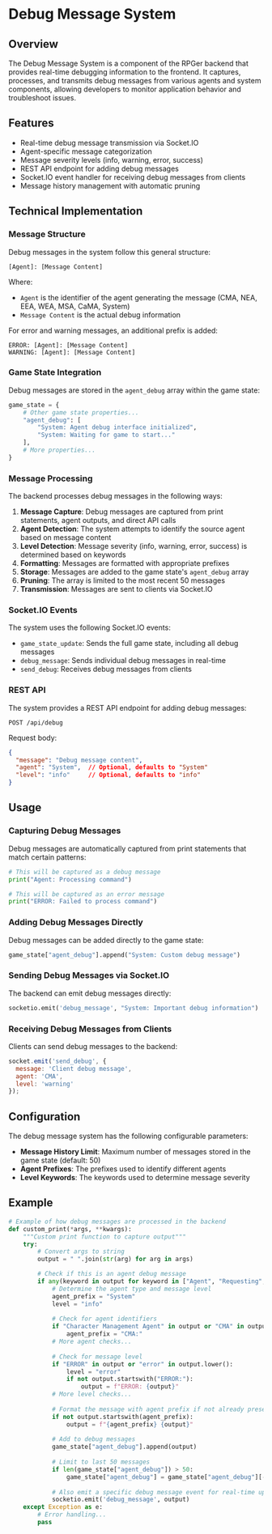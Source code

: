 # Debug Message System

## Overview

The Debug Message System is a component of the RPGer backend that provides real-time debugging information to the frontend. It captures, processes, and transmits debug messages from various agents and system components, allowing developers to monitor application behavior and troubleshoot issues.

## Features

- Real-time debug message transmission via Socket.IO
- Agent-specific message categorization
- Message severity levels (info, warning, error, success)
- REST API endpoint for adding debug messages
- Socket.IO event handler for receiving debug messages from clients
- Message history management with automatic pruning

## Technical Implementation

### Message Structure

Debug messages in the system follow this general structure:

```
[Agent]: [Message Content]
```

Where:
- `Agent` is the identifier of the agent generating the message (CMA, NEA, EEA, WEA, MSA, CaMA, System)
- `Message Content` is the actual debug information

For error and warning messages, an additional prefix is added:

```
ERROR: [Agent]: [Message Content]
WARNING: [Agent]: [Message Content]
```

### Game State Integration

Debug messages are stored in the `agent_debug` array within the game state:

```python
game_state = {
    # Other game state properties...
    "agent_debug": [
        "System: Agent debug interface initialized",
        "System: Waiting for game to start..."
    ],
    # More properties...
}
```

### Message Processing

The backend processes debug messages in the following ways:

1. **Message Capture**: Debug messages are captured from print statements, agent outputs, and direct API calls
2. **Agent Detection**: The system attempts to identify the source agent based on message content
3. **Level Detection**: Message severity (info, warning, error, success) is determined based on keywords
4. **Formatting**: Messages are formatted with appropriate prefixes
5. **Storage**: Messages are added to the game state's `agent_debug` array
6. **Pruning**: The array is limited to the most recent 50 messages
7. **Transmission**: Messages are sent to clients via Socket.IO

### Socket.IO Events

The system uses the following Socket.IO events:

- `game_state_update`: Sends the full game state, including all debug messages
- `debug_message`: Sends individual debug messages in real-time
- `send_debug`: Receives debug messages from clients

### REST API

The system provides a REST API endpoint for adding debug messages:

```
POST /api/debug
```

Request body:
```json
{
  "message": "Debug message content",
  "agent": "System",  // Optional, defaults to "System"
  "level": "info"     // Optional, defaults to "info"
}
```

## Usage

### Capturing Debug Messages

Debug messages are automatically captured from print statements that match certain patterns:

```python
# This will be captured as a debug message
print("Agent: Processing command")

# This will be captured as an error message
print("ERROR: Failed to process command")
```

### Adding Debug Messages Directly

Debug messages can be added directly to the game state:

```python
game_state["agent_debug"].append("System: Custom debug message")
```

### Sending Debug Messages via Socket.IO

The backend can emit debug messages directly:

```python
socketio.emit('debug_message', "System: Important debug information")
```

### Receiving Debug Messages from Clients

Clients can send debug messages to the backend:

```javascript
socket.emit('send_debug', {
  message: 'Client debug message',
  agent: 'CMA',
  level: 'warning'
});
```

## Configuration

The debug message system has the following configurable parameters:

- **Message History Limit**: Maximum number of messages stored in the game state (default: 50)
- **Agent Prefixes**: The prefixes used to identify different agents
- **Level Keywords**: The keywords used to determine message severity

## Example

```python
# Example of how debug messages are processed in the backend
def custom_print(*args, **kwargs):
    """Custom print function to capture output"""
    try:
        # Convert args to string
        output = " ".join(str(arg) for arg in args)

        # Check if this is an agent debug message
        if any(keyword in output for keyword in ["Agent", "Requesting", "Extracted JSON", "Updating game state"]):
            # Determine the agent type and message level
            agent_prefix = "System"
            level = "info"
            
            # Check for agent identifiers
            if "Character Management Agent" in output or "CMA" in output:
                agent_prefix = "CMA:"
            # More agent checks...
            
            # Check for message level
            if "ERROR" in output or "error" in output.lower():
                level = "error"
                if not output.startswith("ERROR:"):
                    output = f"ERROR: {output}"
            # More level checks...
            
            # Format the message with agent prefix if not already present
            if not output.startswith(agent_prefix):
                output = f"{agent_prefix} {output}"
            
            # Add to debug messages
            game_state["agent_debug"].append(output)
            
            # Limit to last 50 messages
            if len(game_state["agent_debug"]) > 50:
                game_state["agent_debug"] = game_state["agent_debug"][-50:]
                
            # Also emit a specific debug message event for real-time updates
            socketio.emit('debug_message', output)
    except Exception as e:
        # Error handling...
        pass
```
